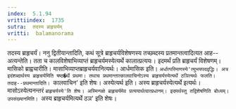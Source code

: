 ```yaml
---
index:  5.1.94
vrittiindex:  1735
sutra:  तदस्य ब्राहृचर्यम्
vritti:  balamanorama 
---
```


तदस्य ब्राहृचर्यं। ननु द्वितीयान्तादिति, कथं सूत्रे ब्राहृचर्यविशेषणस्य तच्छब्दस्य प्रतमान्तत्वादित्यत आह--अत्यन्तेति। तता च कालविशेषाभिव्याप्तं ब्राहृचर्यमस्येत्यर्थे कालात्प्रत्ययः। इदमर्थं प्रति ब्राहृचर्यं विशेषणम्। मासिको ब्राह्वचारीति। मासाभिव्याप्तब्राहृचर्यवानित्यर्थः। आर्धमासिक इति। `अर्धात्परिमाणस्ये'त्युभयपदवृद्धिः। अत्र इदंशब्दार्थस्य ब्राहृचर्यमिति षष्ठ�र्थे प्रथमा। तथाच प्रथमान्तात्कालवाचिनोऽस्य ब्राहृचर्यस्येत्यर्थे ठञित्यर्थः फलति। तदाह--प्रथमान्तादिति। `कालवाचिन' इति शेषः। अस्येत्यर्थ इति। अस्य ब्राहृचर्यस्येत्यर्थे इत्यर्थः। मासोऽस्येत्यनन्तरं `ब्राहृचर्यस्ये'ति शेषः। अस्मिन्पक्षे ब्राहृचर्यमेव प्रत्ययार्थत्वात्प्रधानम्। इदमर्थस्तु तद्विशेषणिति बोध्यम्। उपसंख्यानमिति। `अस्य ब्राहृचर्यमित्यर्थे ठञ' इति शेषः। 

